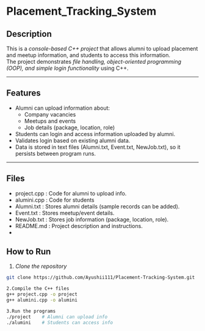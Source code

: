 # Placement_Tracking_System
## Description
This is a *console-based C++ project* that allows alumni to upload placement and meetup information, and students to access this information.  
The project demonstrates *file handling, object-oriented programming (OOP), and simple login functionality* using C++.

---

## Features
- Alumni can upload information about:
  - Company vacancies
  - Meetups and events
  - Job details (package, location, role)
- Students can login and access information uploaded by alumni.
- Validates login based on existing alumni data.
- Data is stored in text files (Alumni.txt, Event.txt, NewJob.txt), so it persists between program runs.

---

## Files
- project.cpp : Code for alumni to upload info.  
- alumini.cpp : Code for students
- Alumni.txt : Stores alumni details (sample records can be added).  
- Event.txt : Stores meetup/event details.  
- NewJob.txt : Stores job information (package, location, role).  
- README.md : Project description and instructions.
-  
## How to Run
1. *Clone the repository*
```bash
git clone https://github.com/Ayushii111/Placement-Tracking-System.git

2.Compile the C++ files
g++ project.cpp -o project
g++ alumini.cpp -o alumini

3.Run the programs
./project    # Alumni can upload info
./alumini    # Students can access info
